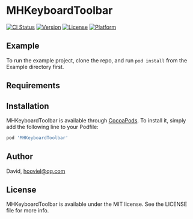 # MHKeyboardToolbar

[![CI Status](https://img.shields.io/travis/David/MHKeyboardToolbar.svg?style=flat)](https://travis-ci.org/David/MHKeyboardToolbar)
[![Version](https://img.shields.io/cocoapods/v/MHKeyboardToolbar.svg?style=flat)](https://cocoapods.org/pods/MHKeyboardToolbar)
[![License](https://img.shields.io/cocoapods/l/MHKeyboardToolbar.svg?style=flat)](https://cocoapods.org/pods/MHKeyboardToolbar)
[![Platform](https://img.shields.io/cocoapods/p/MHKeyboardToolbar.svg?style=flat)](https://cocoapods.org/pods/MHKeyboardToolbar)

## Example

To run the example project, clone the repo, and run `pod install` from the Example directory first.

## Requirements

## Installation

MHKeyboardToolbar is available through [CocoaPods](https://cocoapods.org). To install
it, simply add the following line to your Podfile:

```ruby
pod 'MHKeyboardToolbar'
```

## Author

David, hooviel@qq.com

## License

MHKeyboardToolbar is available under the MIT license. See the LICENSE file for more info.
